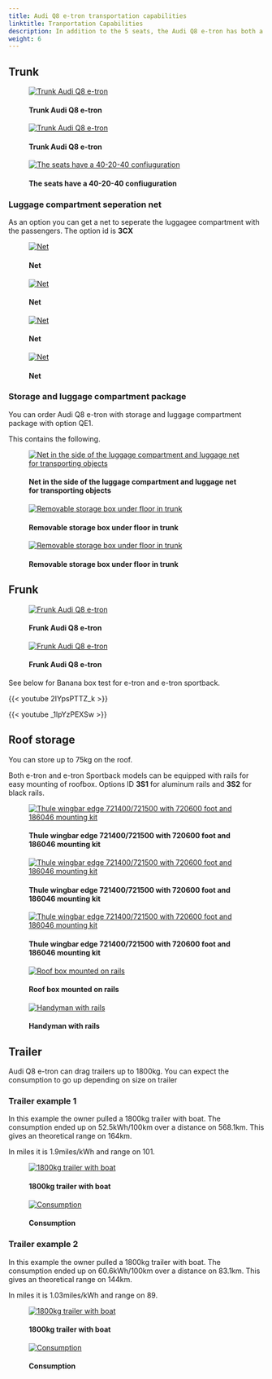 ```yaml
---
title: Audi Q8 e-tron transportation capabilities
linktitle: Tranportation Capabilities
description: In addition to the 5 seats, the Audi Q8 e-tron has both a trunk and a frunk in addition to roof storage and trailer capabilities.
weight: 6
---
```

<!-- markdownlint-disable MD033 -->

## Trunk

<figure>
    <a href="https://media.electrichasgoneaudi.net/multimedia/models/e-tron/transportation/trunk_1.jpg">
        <img src="https://media.electrichasgoneaudi.net/multimedia/models/e-tron/transportation/trunk_1s.jpg" class="img-fluid" alt="Trunk Audi Q8 e-tron" title="Trunk Audi Q8 e-tron">
    </a>
    <figcaption><h4>Trunk Audi Q8 e-tron</h4></figcaption>
</figure>

<figure>
    <a href="https://media.electrichasgoneaudi.net/multimedia/models/e-tron/transportation/trunk_5.jpg">
        <img src="https://media.electrichasgoneaudi.net/multimedia/models/e-tron/transportation/trunk_5s.jpg" class="img-fluid" alt="Trunk Audi Q8 e-tron" title="Trunk Audi Q8 e-tron">
    </a>
    <figcaption><h4>Trunk Audi Q8 e-tron</h4></figcaption>
</figure>

<figure>
    <a href="https://media.electrichasgoneaudi.net/multimedia/models/e-tron/transportation/trunk_3.jpg">
        <img src="https://media.electrichasgoneaudi.net/multimedia/models/e-tron/transportation/trunk_3s.jpg" class="img-fluid" alt="The seats have a 40-20-40 confiuguration" title="The seats have a 40-20-40 confiuguration">
    </a>
    <figcaption><h4>The seats have a 40-20-40 confiuguration</h4></figcaption>
</figure>

### Luggage compartment seperation net

As an option you can get a net to seperate the luggagee compartment with the passengers.
The option id is **3CX**

<figure>
    <a href="https://media.electrichasgoneaudi.net/multimedia/models/e-tron/transportation/net1.jpg">
        <img src="https://media.electrichasgoneaudi.net/multimedia/models/e-tron/transportation/net1s.jpg" class="img-fluid" alt="Net" title="Net">
    </a>
    <figcaption><h4>Net</h4></figcaption>
</figure>

<figure>
    <a href="https://media.electrichasgoneaudi.net/multimedia/models/e-tron/transportation/net2.jpg">
        <img src="https://media.electrichasgoneaudi.net/multimedia/models/e-tron/transportation/net2s.jpg" class="img-fluid" alt="Net" title="Net">
    </a>
    <figcaption><h4>Net</h4></figcaption>
</figure>

<figure>
    <a href="https://media.electrichasgoneaudi.net/multimedia/models/e-tron/transportation/net3.jpg">
        <img src="https://media.electrichasgoneaudi.net/multimedia/models/e-tron/transportation/net3s.jpg" class="img-fluid" alt="Net" title="Net">
    </a>
    <figcaption><h4>Net</h4></figcaption>
</figure>

<figure>
    <a href="https://media.electrichasgoneaudi.net/multimedia/models/e-tron/transportation/net4.jpg">
        <img src="https://media.electrichasgoneaudi.net/multimedia/models/e-tron/transportation/net4s.jpg" class="img-fluid" alt="Net" title="Net">
    </a>
    <figcaption><h4>Net</h4></figcaption>
</figure>

### Storage and luggage compartment package

You can order Audi Q8 e-tron with storage and luggage compartment package with option QE1.

This contains the following.

<figure>
    <a href="https://media.electrichasgoneaudi.net/multimedia/models/e-tron/transportation/qe1_1.jpg">
        <img src="https://media.electrichasgoneaudi.net/multimedia/models/e-tron/transportation/qe1_1s.jpg" class="img-fluid" alt="Net in the side of the luggage compartment and luggage net for transporting objects" title="Net in the side of the luggage compartment and luggage net for transporting objects">
    </a>
    <figcaption><h4>Net in the side of the luggage compartment and luggage net for transporting objects</h4></figcaption>
</figure>

<figure>
    <a href="https://media.electrichasgoneaudi.net/multimedia/models/e-tron/transportation/storagebox_trunk.jpg">
        <img src="https://media.electrichasgoneaudi.net/multimedia/models/e-tron/transportation/storagebox_trunks.jpg" class="img-fluid" alt="Removable storage box under floor in trunk" title="Removable storage box under floor in trunk">
    </a>
    <figcaption><h4>Removable storage box under floor in trunk</h4></figcaption>
</figure>

<figure>
    <a href="https://media.electrichasgoneaudi.net/multimedia/models/e-tron/transportation/storagebox_trunk_2.jpg">
        <img src="https://media.electrichasgoneaudi.net/multimedia/models/e-tron/transportation/storagebox_trunk_2s.jpg" class="img-fluid" alt="Removable storage box under floor in trunk" title="Removable storage box under floor in trunk">
    </a>
    <figcaption><h4>Removable storage box under floor in trunk</h4></figcaption>
</figure>

## Frunk

<figure>
    <a href="https://media.electrichasgoneaudi.net/multimedia/models/e-tron/transportation/frunk_1.jpg">
        <img src="https://media.electrichasgoneaudi.net/multimedia/models/e-tron/transportation/frunk_1s.jpg" class="img-fluid" alt="Frunk Audi Q8 e-tron" title="Frunk Audi Q8 e-tron">
    </a>
    <figcaption><h4>Frunk Audi Q8 e-tron</h4></figcaption>
</figure>

<figure>
    <a href="https://media.electrichasgoneaudi.net/multimedia/models/e-tron/transportation/frunk_2.jpg">
        <img src="https://media.electrichasgoneaudi.net/multimedia/models/e-tron/transportation/frunk_2s.jpg" class="img-fluid" alt="Frunk Audi Q8 e-tron" title="Frunk Audi Q8 e-tron">
    </a>
    <figcaption><h4>Frunk Audi Q8 e-tron</h4></figcaption>
</figure>

See below for Banana box test for e-tron and e-tron sportback.

{{< youtube 2IYpsPTTZ_k >}}

{{< youtube _1lpYzPEXSw >}}

## Roof storage

You can store up to 75kg on the roof.

Both e-tron and e-tron Sportback models can be equipped with rails for easy mounting of roofbox.
Options ID **3S1** for aluminum rails and **3S2** for black rails.

<figure>
    <a href="https://media.electrichasgoneaudi.net/multimedia/models/e-tron/transportation/rails1.jpg">
        <img src="https://media.electrichasgoneaudi.net/multimedia/models/e-tron/transportation/rails1s.jpg" class="img-fluid" alt="Thule wingbar edge 721400/721500 with 720600 foot and 186046 mounting kit" title="Thule wingbar edge 721400/721500 with 720600 foot and 186046 mounting kit">
    </a>
    <figcaption><h4>Thule wingbar edge 721400/721500 with 720600 foot and 186046 mounting kit</h4></figcaption>
</figure>

<figure>
    <a href="https://media.electrichasgoneaudi.net/multimedia/models/e-tron/transportation/rails2.jpg">
        <img src="https://media.electrichasgoneaudi.net/multimedia/models/e-tron/transportation/rails2s.jpg" class="img-fluid" alt="Thule wingbar edge 721400/721500 with 720600 foot and 186046 mounting kit" title="Thule wingbar edge 721400/721500 with 720600 foot and 186046 mounting kit">
    </a>
    <figcaption><h4>Thule wingbar edge 721400/721500 with 720600 foot and 186046 mounting kit</h4></figcaption>
</figure>

<figure>
    <a href="https://media.electrichasgoneaudi.net/multimedia/models/e-tron/transportation/rails3.jpg">
        <img src="https://media.electrichasgoneaudi.net/multimedia/models/e-tron/transportation/rails3s.jpg" class="img-fluid" alt="Thule wingbar edge 721400/721500 with 720600 foot and 186046 mounting kit" title="Thule wingbar edge 721400/721500 with 720600 foot and 186046 mounting kit">
    </a>
    <figcaption><h4>Thule wingbar edge 721400/721500 with 720600 foot and 186046 mounting kit</h4></figcaption>
</figure>

<figure>
    <a href="https://media.electrichasgoneaudi.net/multimedia/models/e-tron/transportation/roofbox1.jpg">
        <img src="https://media.electrichasgoneaudi.net/multimedia/models/e-tron/transportation/roofbox1s.jpg" class="img-fluid" alt="Roof box mounted on rails" title="Roof box mounted on rails">
    </a>
    <figcaption><h4>Roof box mounted on rails</h4></figcaption>
</figure>

<figure>
    <a href="https://media.electrichasgoneaudi.net/multimedia/models/e-tron/transportation/handymanrails.jpg">
        <img src="https://media.electrichasgoneaudi.net/multimedia/models/e-tron/transportation/handymanrailss.jpg" class="img-fluid" alt="Handyman with rails" title="Handyman with rails">
    </a>
    <figcaption><h4>Handyman with rails</h4></figcaption>
</figure>

## Trailer

Audi Q8 e-tron can drag trailers up to 1800kg. You can expect the consumption to go up depending on size on trailer

### Trailer example 1

In this example the owner pulled a 1800kg trailer with boat. The consumption ended up on 52.5kWh/100km over a distance
on 568.1km. This gives an theoretical range on 164km.

In miles it is 1.9miles/kWh and range on 101.

<figure>
    <a href="https://media.electrichasgoneaudi.net/multimedia/models/e-tron/transportation/trailerexample1b.jpg">
        <img src="https://media.electrichasgoneaudi.net/multimedia/models/e-tron/transportation/trailerexample1bs.jpg" class="img-fluid" alt="1800kg trailer with boat" title="1800kg trailer with boat">
    </a>
    <figcaption><h4>1800kg trailer with boat</h4></figcaption>
</figure>

<figure>
    <a href="https://media.electrichasgoneaudi.net/multimedia/models/e-tron/transportation/trailerxample1a.jpg">
        <img src="https://media.electrichasgoneaudi.net/multimedia/models/e-tron/transportation/trailerxample1as.jpg" class="img-fluid" alt="Consumption" title="Consumption">
    </a>
    <figcaption><h4>Consumption</h4></figcaption>
</figure>

### Trailer example 2

In this example the owner pulled a 1800kg trailer with boat. The consumption ended up on 60.6kWh/100km over a distance
on 83.1km. This gives an theoretical range on 144km.

In miles it is 1.03miles/kWh and range on 89.

<figure>
    <a href="https://media.electrichasgoneaudi.net/multimedia/models/e-tron/transportation/trailerexample2b.jpg">
        <img src="https://media.electrichasgoneaudi.net/multimedia/models/e-tron/transportation/trailerexample2bs.jpg" class="img-fluid" alt="1800kg trailer with boat" title="1800kg trailer with boat">
    </a>
    <figcaption><h4>1800kg trailer with boat</h4></figcaption>
</figure>

<figure>
    <a href="https://media.electrichasgoneaudi.net/multimedia/models/e-tron/transportation/trailerxample2a.jpg">
        <img src="https://media.electrichasgoneaudi.net/multimedia/models/e-tron/transportation/trailerexample2as.jpg" class="img-fluid" alt="Consumption" title="Consumption">
    </a>
    <figcaption><h4>Consumption</h4></figcaption>
</figure>
